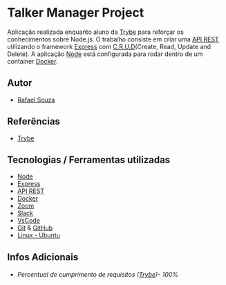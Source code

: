 # Talker Manager Project

Aplicação realizada enquanto aluno da [Trybe](https://www.betrybe.com/) para reforçar os conhecimentos sobre Node.js. O trabalho consiste em criar uma 
[API REST](https://blog.betrybe.com/desenvolvimento-web/api-rest-tudo-sobre/) utilizando o framework [Express](https://expressjs.com/) com 
[C.R.U.D](https://blog.betrybe.com/tecnologia/crud-operacoes-basicas/)(Create, Read, Update and Delete). 
A aplicação [Node](https://nodejs.org/en/) está configurada para rodar dentro de um container [Docker](https://www.docker.com/).

## Autor

- [Rafael Souza](https://github.com/Rafael-Souza-97)

## Referências

 - [Trybe](https://www.betrybe.com/)

## Tecnologias / Ferramentas utilizadas

- [Node](https://nodejs.org/en/)
- [Express](https://expressjs.com/)
- [API REST](https://blog.betrybe.com/desenvolvimento-web/api-rest-tudo-sobre/)
- [Docker](https://www.docker.com/)
- [Zoom](https://zoom.us/)
- [Slack](https://slack.com/intl/pt-br/)
- [VsCode](https://code.visualstudio.com/)
- [Git](https://git-scm.com/) & [GitHub](https://github.com/)
- [Linux - Ubuntu](https://ubuntu.com/)

## Infos Adicionais

- ###### Percentual de cumprimento de requisitos ([Trybe](https://www.betrybe.com/))- 100%
